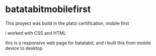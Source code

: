 # batatabitmobilefirst


This proyect was build in the platzi certification, mobile first

i worked with CSS and HTML

this is a responsive web page for batatabit, and i built this from mobile device to desktop 

